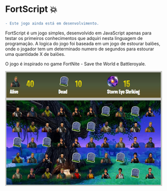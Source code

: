 # FortScript :boom:


```diff
- Este jogo ainda está em desenvolvimento.

```

FortScript é um jogo simples, desenvolvido em JavaScript apenas para testar os primeiros conhecimentos que adquiri nesta linguagem de programação.
A logica do jogo foi baseada em um jogo de estourar balões, onde o jogador tem um determinado numero de segundos para estourar uma quantidade X de balões.

O jogo é inspirado no game FortNite - Save the World e Battleroyale. 

![](fortscript.jpeg)
